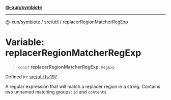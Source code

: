 [**@-xun/symbiote**](../../../README.md)

***

[@-xun/symbiote](../../../README.md) / [src/util](../README.md) / replacerRegionMatcherRegExp

# Variable: replacerRegionMatcherRegExp

> `const` **replacerRegionMatcherRegExp**: `RegExp`

Defined in: [src/util.ts:197](https://github.com/Xunnamius/symbiote/blob/f5dbcf226533401d9fc449ad30ae068d637c3138/src/util.ts#L197)

A regular expression that will match a replacer region in a string. Contains
two unnamed matching groups: `id` and `contents`.
